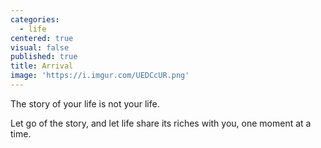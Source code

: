 ```yaml
---
categories:
  - life
centered: true
visual: false
published: true
title: Arrival
image: 'https://i.imgur.com/UEDCcUR.png'
---
```

The story of your life
is not your life.

Let go of the story,
and let life 
share its riches with you, 
one moment at a time.
